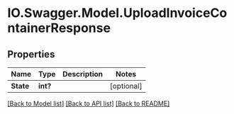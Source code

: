 # IO.Swagger.Model.UploadInvoiceContainerResponse
## Properties

Name | Type | Description | Notes
------------ | ------------- | ------------- | -------------
**State** | **int?** |  | [optional] 

[[Back to Model list]](../README.md#documentation-for-models) [[Back to API list]](../README.md#documentation-for-api-endpoints) [[Back to README]](../README.md)

